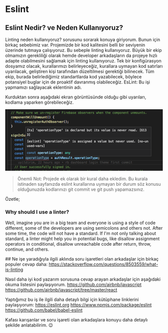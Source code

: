 # Eslint
## Eslint Nedir? ve Neden Kullanıyoruz?
Linting neden kullanıyoruz? sorusunu sorarak konuya giriyorum. Bunun için birkaç sebebimiz var.
Projemizde bir kod kalitesini belli bir seviyenin üzerinde tutmaya çalışıyoruz. Bu sebeple linting kullanıyoruz.
Büyük bir ekip olmamızın gerekliliği olarak hemde developer arkadaşların da projeye hızlı adapte olabilmesini sağlamak için linting kullanıyoruz.
Tek bir konfigürasyon dosyamız olacak, kurallarımızı belirleyeceğiz, kurallara uymayan kod satırları uyarılacak, geliştiren kişi tarafından düzeltilmesi gerektiği bilinecek.
Tüm ekip, burada belirlediğimiz standartlarda kod yazabilecek, böylece potansiyel buglar için de proaktif davranmış olabileceğiz.
EsLint:
Bu işi yapmamızı sağlayacak eklentinin adı.

Kurduktan sonra aşağıdaki ekran görüntüsünde olduğu gibi uyarıları, kodlama yaparken görebileceğiz.

![eslint](/assets/images/eslint-lint.png)


> Önemli Not: Projede ek olarak bir kural daha ekledim. Bu kurala istinaden sayfanızda eslint kurallarına uymayan bir durum söz konusu olduğunuzda kodlarınızı git commit ve git push yapamazsınız.

Özetle;
### Why should I use a linter?
Well, imagine you are in a big team and everyone is using a style of code different, some of the developers are using semicolons and others not. After some time, the code will not have a standard. If I'm not only talking about standard, a linter might help you in potential bugs, like disallow assignment operators in conditional, disallow unreachable code after return, throw, continue, and others.


## Ne işe yaradığıyla ilgili aklında soru işaretleri olan arkadaşlar için birkaç populer cevap daha: 
https://stackoverflow.com/questions/8503559/what-is-linting



Nasıl daha iyi kod yazarım sorusuna cevap arayan arkadaşlar için aşağıdaki okuma listesini paylaşıyorum.
https://github.com/airbnb/javascript
https://github.com/airbnb/javascript/tree/master/react

Yaptığımız bu iş ile ilgili daha detaylı bilgi için kütüphane linklerini paylaşıyorum:
https://eslint.org
https://www.npmjs.com/package/eslint
https://github.com/babel/babel-eslint


Kafası karışanlar ve soru işareti olan arkadaşlara konuyu daha detaylı şekilde anlatabilirim. 😉